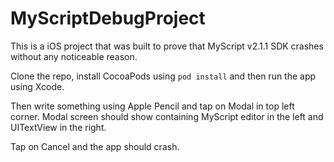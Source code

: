 # MyScriptDebugProject
This is a iOS project that was built to prove that MyScript v2.1.1 SDK crashes without any noticeable reason.

Clone the repo, install CocoaPods using `pod install` and then run the app using Xcode.

Then write something using Apple Pencil and tap on Modal in top left corner. Modal screen should show containing MyScript editor in the left and UITextView in the right.

Tap on Cancel and the app should crash.
